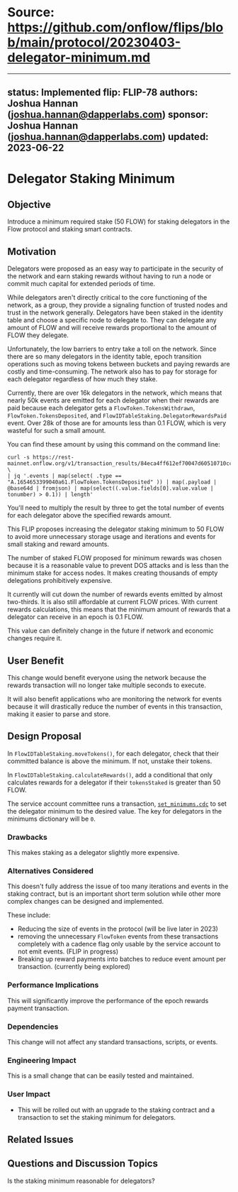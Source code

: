 # Source: https://github.com/onflow/flips/blob/main/protocol/20230403-delegator-minimum.md

---
status: Implemented
flip: FLIP-78
authors: Joshua Hannan (joshua.hannan@dapperlabs.com)
sponsor: Joshua Hannan (joshua.hannan@dapperlabs.com) 
updated: 2023-06-22
---

# Delegator Staking Minimum

## Objective

Introduce a minimum required stake (50 FLOW)
for staking delegators in the Flow protocol and staking smart contracts.

## Motivation

Delegators were proposed as an easy way to participate
in the security of the network and earn staking rewards
without having to run a node or commit much capital for extended periods of time.

While delegators aren't directly critical to the core functioning
of the network, as a group, they provide a signaling function of trusted nodes
and trust in the network generally. Delegators have been staked
in the identity table and choose a specific node to delegate to.
They can delegate any amount of FLOW and will receive rewards proportional to the 
amount of FLOW they delegate.

Unfortunately, the low barriers to entry take a toll on the network. 
Since there are so many delegators in the identity table, epoch transition operations
such as moving tokens between buckets and paying rewards are costly
and time-consuming. The network also has to pay for storage
for each delegator regardless of how much they stake.

Currently, there are over 16k delegators in the network, which means that nearly
50k events are emitted for each delegator when their rewards are paid because each delegator
gets a `FlowToken.TokensWithdrawn`, `FlowToken.TokensDeposited`, and `FlowIDTableStaking.DelegatorRewardsPaid`
event. Over 28k of those are for amounts less than 0.1 FLOW, which is very wasteful for such a small amount.

You can find these amount by using this command on the command line:

```
curl -s https://rest-mainnet.onflow.org/v1/transaction_results/84eca4ff612ef70047d60510710cca872c8a17c1bd9f63686e74852b6382cc84 \
| jq '.events | map(select( .type == "A.1654653399040a61.FlowToken.TokensDeposited" )) | map(.payload | @base64d | fromjson) | map(select((.value.fields[0].value.value | tonumber) > 0.1)) | length'
```

You'll need to multiply the result by three to get the total number of events for each
delegator above the specified rewards amount.

This FLIP proposes increasing the delegator staking minimum to 50 FLOW
to avoid more unnecessary storage usage
and iterations and events for small staking and reward amounts.

The number of staked FLOW proposed for minimum rewards was chosen because it is
a reasonable value to prevent DOS attacks and is less than the minimum stake for access nodes.
It makes creating thousands of empty delegations prohibitively expensive.

It currently will cut down the number of rewards events emitted by almost two-thirds.
It is also still affordable at current FLOW prices.
With current rewards calculations, this means that the minimum amount of rewards
that a delegator can receive in an epoch is 0.1 FLOW.

This value can definitely change in the future if network and economic changes require it.

## User Benefit

This change would benefit everyone using the network because the rewards transaction will
no longer take multiple seconds to execute.

It will also benefit applications who are monitoring the network for events because it will drastically
reduce the number of events in this transaction, making it easier to parse and store.

## Design Proposal

In `FlowIDTableStaking.moveTokens()`, for each delegator, check that their committed balance
is above the minimum. If not, unstake their tokens.

In `FlowIDTableStaking.calculateRewards()`, add a conditional that only 
calculates rewards for a delegator if their `tokensStaked` is greater than 50 FLOW.

The service account committee runs a transaction, 
[`set_minimums.cdc`](https://github.com/onflow/flow-core-contracts/blob/master/transactions/idTableStaking/admin/change_minimums.cdc)
to set the delegator minimum to the desired value.
The key for delegators in the minimums dictionary will be `0`.

### Drawbacks

This makes staking as a delegator slightly more expensive.

### Alternatives Considered

This doesn't fully address the issue of too many iterations and events in the staking
contract, but is an important short term solution
while other more complex changes can be designed and implemented.

These include:
* Reducing the size of events in the protocol (will be live later in 2023)
* removing the unnecessary `FlowToken` events from these transactions completely
  with a cadence flag only usable by the service account to not emit events. (FLIP in progress)
* Breaking up reward payments into batches to reduce event amount per transaction. (currently being explored)

### Performance Implications

This will significantly improve the performance of the epoch rewards payment transaction.

### Dependencies

This change will not affect any standard transactions, scripts, or events.

### Engineering Impact

This is a small change that can be easily tested and maintained. 

### User Impact

* This will be rolled out with an upgrade to the staking contract
and a transaction to set the staking minimum for delegators.

## Related Issues

## Questions and Discussion Topics

Is the staking minimum reasonable for delegators?
